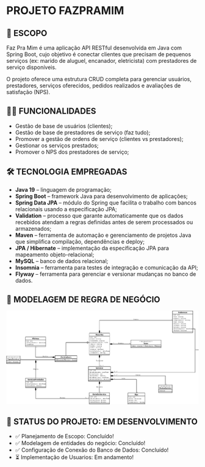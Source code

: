 #  PROJETO FAZPRAMIM

## 📑️ ESCOPO

Faz Pra Mim é uma aplicação API RESTful desenvolvida em Java com Spring Boot, cujo objetivo é conectar clientes que precisam de pequenos serviços (ex: marido de aluguel, encanador, eletricista) com prestadores de serviço disponíveis.

O projeto oferece uma estrutura CRUD completa para gerenciar usuários, prestadores, serviços oferecidos, pedidos realizados e avaliações de satisfação (NPS).

## 🧑‍💻️ FUNCIONALIDADES

- Gestão de base de usuários (clientes);
- Gestão de base de prestadores de serviço (faz tudo);
- Promover a gestão de ordens de serviço (clientes vs prestadores);
- Gestionar os serviços prestados;
- Promover o NPS dos prestadores de serviço;

## 🛠️ TECNOLOGIA EMPREGADAS
- **Java 19** – linguagem de programação;
- **Spring Boot** – framework Java para desenvolvimento de aplicações;
- **Spring Data JPA** – módulo do Spring que facilita o trabalho com bancos relacionais usando a especificação JPA;
- **Validation** – processo que garante automaticamente que os dados recebidos atendam a regras definidas antes de serem processados ou armazenados;
- **Maven** – ferramenta de automação e gerenciamento de projetos Java que simplifica compilação, dependências e deploy;
- **JPA / Hibernate** – implementação da especificação JPA para mapeamento objeto-relacional;
- **MySQL** – banco de dados relacional;
- **Insomnia** – ferramenta para testes de integração e comunicação da API;
- **Flyway** – ferramenta para gerenciar e versionar mudanças no banco de dados.

## 🧠 MODELAGEM DE REGRA DE NEGÓCIO

![img_3.png](img_3.png)

## 🚨 STATUS DO PROJETO: EM DESENVOLVIMENTO

- ✅ Planejamento de Escopo: Concluído!
- ✅ Modelagem de entidades do negócio: Concluído!
- ✅ Configuração de Conexão do Banco de Dados: Concluído!
- ⏳ Implementação de Usuarios: Em andamento!